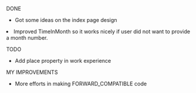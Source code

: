 DONE
<ul>
<li>Got some ideas on the index page design</li>
</ul>
<li>
Improved TimeInMonth so it works nicely if user did not want to provide 
a month number.
</li>

TODO
<ul>
<li>
Add place property in work experience
</li>

</ul>

MY IMPROVEMENTS
<ul>
<li>More efforts in making FORWARD_COMPATIBLE code </li>
</ul>
